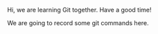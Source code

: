 Hi, we are learning Git together.
Have a good time!

We are going to record some git commands here.
